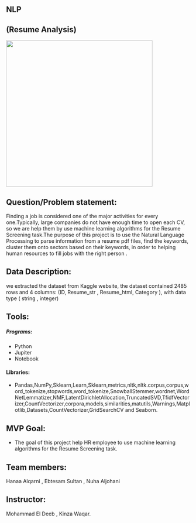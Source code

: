 ##                                                                           NLP 
##                                                                    (Resume Analysis) 

<img src="https://user-images.githubusercontent.com/93079397/147860376-8624e509-ca17-412e-9d0a-d4690c2fdb12.gif" width="400"/>

## Question/Problem statement:  

Finding a job is considered one of the major activities for every one.Typically, large companies do not have enough time to open each CV, so we are help them by use machine learning algorithms for the Resume Screening task.The purpose of this project is to use the Natural Language Processing to parse information from a resume pdf files, find the keywords, cluster them onto sectors based on their keywords, in order to helping human resources to fill jobs with the right person .

## Data Description:  

we extracted the dataset from Kaggle website, the dataset contained 2485 rows and 4 columns: 
     (ID, Resume_str , Resume_html, Category ), with data type ( string , integer) 
 
 ## Tools: 
 
 ##### Programs:
 * Python 
 * Jupiter
 * Notebook  
 #### Libraries:
 * Pandas,NumPy,Sklearn,Learn,Sklearn,metrics,nltk,nltk.corpus,corpus,word_tokenize,stopwords,word_tokenize,SnowballStemmer,wordnet,WordNetLemmatizer,NMF,LatentDirichletAllocation,TruncatedSVD,TfidfVectorizer,CountVectorizer,corpora,models,similarities,matutils,Warnings,Matplotlib,Datasets,CountVectorizer,GridSearchCV and Seaborn. 
 ## MVP Goal:  
 * The goal of this project help HR employee to use machine learning algorithms for the Resume Screening task. 
 
## Team members: 
Hanaa Alqarni , Ebtesam Sultan , Nuha Aljohani


## Instructor:
Mohammad El Deeb , Kinza Waqar.
